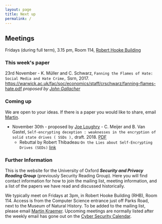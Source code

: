 ```yaml
---
layout: page
title: Next up
permalink: /
---
```


## Meetings
Fridays (during full term), 3.15 pm, Room 114, [Robert Hooke Building](http://www.cs.ox.ac.uk/aboutus/directions.html)

### This week's paper
23rd November - K. Müller and C. Schwarz, `Fanning the Flames of Hate: Social Media and Hate Crime,` Ssrn, 2017.
https://warwick.ac.uk/fac/soc/economics/staff/crschwarz/fanning-flames-hate.pdf
*proposed by [John Gallacher](https://www.psy.ox.ac.uk/team/john-gallacher)*

### Coming up
We are open to your ideas. If there is a paper you would like to share, email [Martin](mailto:martin.kraemer@cs.ox.ac.uk).

* November 30th - proposed by [Joe Loughry](https://www.linkedin.com/in/jloughry) - C. Meijer and B. Van Gastel, `Self-encrypting deception : weaknesses in the encryption of solid state drives ( SSDs ),` draft. 2018. [PDF](https://www.ru.nl/publish/pages/909282/draft-paper.pdf)
  * Rebuttal by Robert Thibadeau `On the Lies about Self-Encrypting Drives (SEDs)` [link](http://www.privust.com/sedlies/)
<!--
* December 7th - proposed by [Monica Kaminska](https://www.ctga.ox.ac.uk/people/monica-kaminska) - paper tba




#### CDT Modules Schedule
* November 9th - Privacy
* November 16th - Human Factors in Security
* November 23th - Cyber Risk
* November 30th - Malware
* December 7th - International Relations and Cyber Security
* January 11th - Policy, Governance, Ethics
* January 25th - Forensics-->


### Further Information
This is the website for the University of Oxford ***Security and Privacy Reading Group*** (previously Security Reading Group). Here you will find contact information for how to join the mailing list, meeting information, and a list of the papers we have read and discussed historically.

We typically meet on Fridays at 3pm, in Robert Hooke Building (RHB), Room 114. Access is from the Computer Science entrance just off Parks Road, next to the Museum of Natural History. To be added to the mailing list, please email [Martin Kraemer](mailto:martin.kraemer@cs.ox.ac.uk). Upcoming meetings are normally listed after the weekly email has gone out on the [Cyber Security Calendar](https://www.google.com/calendar/embed?src=fg56lmvbg5cd7dne58gssm9ido%40group.calendar.google.com&ctz=Europe/London).
